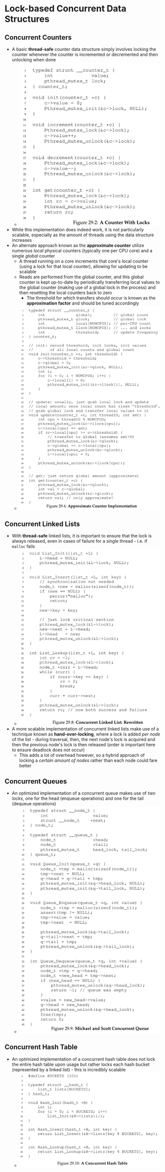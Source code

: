 # Lock-based Concurrent Data Structures
## Concurrent Counters
- A basic **thread-safe** counter data structure simply involves locking the counter whenever the counter is incremented or decremented and then unlocking when done
    - ![Concurrent Counter](../Images/Concurrent_Counter.png)
- While this implementation does indeed work, it is not particularly scalable, especially as the amount of threads using the data structure increases
- An alternate approach known as the **approximate counter** utilize numerous *local* physical counters (typically one per CPU core) and a single *global* counter
    - A thread running on a core increments that core's local counter (using a lock for that local counter), allowing for updating to be scalable
    - Reads are performed from the global counter, and this global counter is kept up-to-date by periodically transferring local values to the global counter (making use of a global lock in the process) and then resetting the local counters back to zero
        - The threshold for which transfers should occur is known as the **approximation factor** and should be tuned accordingly
    - ![Approximate Counter](../Images/Approximate_Counter.png)
## Concurrent Linked Lists
- With **thread-safe** linked lists, it is important to ensure that the lock is always released, even in cases of failure for a single thread - i.e. if `malloc` fails
    - ![Concurrent Linked List](../Images/Concurrent_Linked_List.png)
- A more scalable implementation of concurrent linked lists make use of a technique known as **hand-over-locking**, where a lock is added *per node* of the list - during traversal, then, the next node's lock is acquired and then the previous node's lock is then released (order is important here to ensure deadlock does not occur)
    - This adds a lot of overhead however, so a hybrid approach of locking a *certain amount of nodes* rather than each node could fare better
## Concurrent Queues
- An optimized implementation of a concurrent queue makes use of *two locks*, one for the head (enqueue operations) and one for the tail (dequeue operations)
    - ![Concurrent Queue](../Images/Concurrent_Queue.png)
## Concurrent Hash Table
- An optimized implementation of a concurrent hash table does not lock the entire hash table upon usage but rather locks each hash bucket (represented by a linked list) - this is incredibly scalable
    - ![Concurrent Hash Table](../Images/Concurrent_Hash_Table.png)